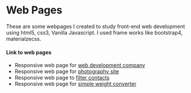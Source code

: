 # Web Pages
These are some webpages I created to study front-end web development using html5, css3, Vanilla Javascript. I used frame works like bootstrap4, materialzecss.

#### Link to web pages
   - Responsive web page for [web development company](https://jude98.github.io/Web-Design/JGJ&#32;Design)
   - Responsive web page for [photography site](https://jude98.github.io/Web-Design/Photography)
   - Responsive web page to [filter contacts](https://jude98.github.io/Web-Design/Materilaze)
   - Responsive web page for [simple weight converter](https://jude98.github.io/Web-Design/Calculator)
